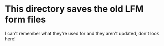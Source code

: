 # This directory saves the old LFM form files

I can't remember what they're used for and they aren't updated, don't look here!
